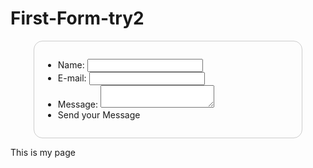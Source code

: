 # First-Form-try2
<!DOCTYPE html>
<html lang="en-US">
  <head>
    <meta charset="utf-8">
    <title>My test page</title>
    <style> form {
  /* Center the form on the page */
  margin: 0 auto;
  width: 400px;
  /* Form outline */
  padding: 1em;
  border: 1px solid #CCC;
  border-radius: 1em;
}

ul {
  list-style: none;
  padding: 0;
  margin: 0;
}

form li + li {
  margin-top: 1em;
}

label {
  /* Uniform size & alignment */
  display: inline-block;
  width: 90px;
  text-align: right;
}

input, 
textarea {
  /* To make sure that all text fields have the same font settings
     By default, textareas have a monospace font */
  font: 1em sans-serif;

  /* Uniform text field size */
  width: 300px;
  box-sizing: border-box;

  /* Match form field borders */
  border: 1px solid #999;
}

input:focus, 
textarea:focus {
  /* Additional highlight for focused elements */
  border-color: #000;
}

textarea {
  /* Align multiline text fields with their labels */
  vertical-align: top;

  /* Provide space to type some text */
  height: 5em;
}

.button {
  /* Align buttons with the text fields */
  padding-left: 90px; /* same size as the label elements */
}

button {
  /* This extra margin represent roughly the same space as the space
     between the labels and their text fields */
  margin-left: .5em;
}
</style>
</head>
  <body> 
    <form action="/my-handling-form-page" method="post">
    <ul>
      <li>
        <label for="name">Name:</label>
      <input type="text" id="name" name="user_name">
        </il>
      <li>
        <label for="mail">E-mail:</label>
      <input type="email" id="mail" name="user_email">
        </li>
      <li>
        <label for="msg">Message:</label>
        <textarea id="msg" name="user_message"></textarea>
      </li>
    <li class="button">
      <buttom type="submit">Send your Message</button>
      </li>
      </ul>
    </form>
    <p>This is my page</p>
  </body>
</html>
